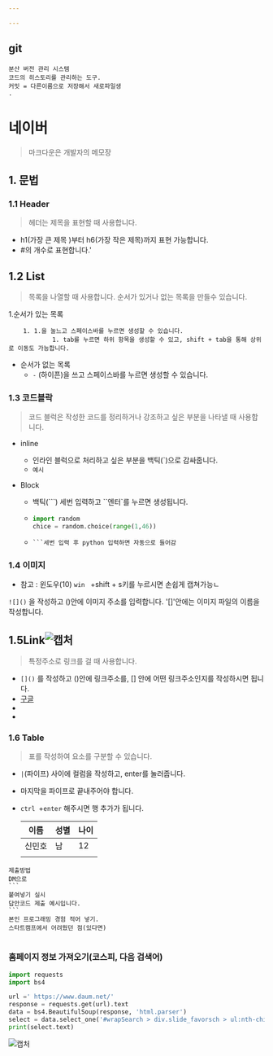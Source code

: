 ```yaml
---

---
```


## git

``` ㄴ
분산 버전 관리 시스템
코드의 히스토리를 관리하는 도구.
커밋 = 다른이름으로 저장해서 새로파일생
.

```

# 네이버 

> 마크다운은 개발자의 메모장

## 1. 문법

### 1.1 Header

> 헤더는 제목을 표현할 때 사용합니다.

- h1(가장 큰 제목  )부터 h6(가장 작은 제목)까지 표현 가능합니다.
- #의 개수로 표현합니다.'

## 1.2 List

> 목록을 나열할 때 사용합니다.  순서가 있거나 없는 목록을 만들수 있습니다.

1.순서가 있는 목록

  		1. 1.을 눌느고 스페이스바를 누르면 생성할 수 있습니다.
         		1. tab를 누르면 하위 항목을 생성할 수 있고, shift + tab을 통해 상위로 이동도 가능합니다.

- 순서가 없는 목록
  - `-` (하이픈)을 쓰고 스페이스바를 누르면 생성할 수 있습니다.

### 1.3 코드블락

> 코드 블럭은 작성한 코드를 정리하거나 강조하고 싶은 부분을 나타낼 때 사용합니다.

- inline

  - 인라인 블럭으로 처리하고 싶은 부분을 백틱(`)으로 감싸줍니다.
  - `예시`

- Block

  - 백틱(```) 세번 입력하고 ``엔터`를 누르면 생성됩니다.

  - ```python
    import random
    chice = random.choice(range(1,46))
    ```

  - ```python
    ​```세번 입력 후 python 입력하면 자동으로 들어감
    
    ```

### 1.4 이미지

- 참고 : 윈도우(10) `win ` +shift + s키를 누르시면 손쉽게 캡쳐가능ㄴ

`![]()` 을 작성하고 ()안에 이미지 주소를 입력합니다. '[]'안에는 이미지 파일의 이름을 작성합니다.





## 1.5Link![캡처](../사피/캡처.JPG)

>특정주소로 링크를 걸 때 사용합니다.

- `[]()` 를 작성하고 ()안에 링크주소를, [] 안에 어떤 링크주소인지를 작성하시면 됩니다.
- [구글](www.google.com)
- 
- 

### 1.6 Table

>표를 작성하여 요소를 구분할 수 있습니다.

- `|`(파이프) 사이에 컬럼을 작성하고, enter를 눌러줍니다.

- 마지막을 파이프로 끝내주어야 합니다.

- `ctrl `+`enter` 해주시면 행 추가가 됩니다.

  | 이름   | 성별 | 나이 |
  | ------ | ---- | ---- |
  | 신민호 | 남   | 12   |
  |        |      |      |

  

```
제출방법
DM으로
​```
붙여넣기 실시
답안코드 제출 예시입니다.
​```
본인 프로그래밍 경험 적어 넣기.
스타트캠프에서 어려웠던 점(있다면)


```



### 홈페이지 정보 가져오기(코스피, 다음 검색어)

```python
import requests
import bs4

url =' https://www.daum.net/'
response = requests.get(url).text
data = bs4.BeautifulSoup(response, 'html.parser')
select = data.select_one('#wrapSearch > div.slide_favorsch > ul:nth-child(1) > li:nth-child(1) > a')
print(select.text)
```

![캡처](../기타/캡처.PNG)